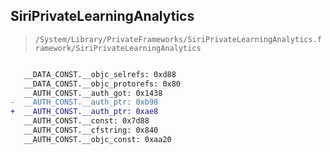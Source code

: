 ## SiriPrivateLearningAnalytics

> `/System/Library/PrivateFrameworks/SiriPrivateLearningAnalytics.framework/SiriPrivateLearningAnalytics`

```diff

   __DATA_CONST.__objc_selrefs: 0xd88
   __DATA_CONST.__objc_protorefs: 0x80
   __AUTH_CONST.__auth_got: 0x1438
-  __AUTH_CONST.__auth_ptr: 0xb98
+  __AUTH_CONST.__auth_ptr: 0xae8
   __AUTH_CONST.__const: 0x7d88
   __AUTH_CONST.__cfstring: 0x840
   __AUTH_CONST.__objc_const: 0xaa20

```
